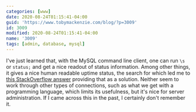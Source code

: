 ```yaml
---
categories: [www]
date: 2020-08-24T01:15:41-04:00
guid: 'https://www.tobymackenzie.com/blog/?p=3009'
id: 3009
modified: 2020-08-24T01:15:41-04:00
name: '3009'
tags: [admin, database, mysql]
---
```


I've just learned that, with the MySQL command line client, one can run `\s` or `status;` and get a nice readout of status information.<!--more-->  Among other things, it gives a nice human readable uptime status, the search for which led me to [this StackOverflow answer](https://stackoverflow.com/a/40244701/1139122) providing that as a solution.  Neither seem to work through other types of connections, such as what we get with a programming language, which limits its usefulness, but it's nice for server administration.  If I came across this in the past, I certainly don't remember it.
